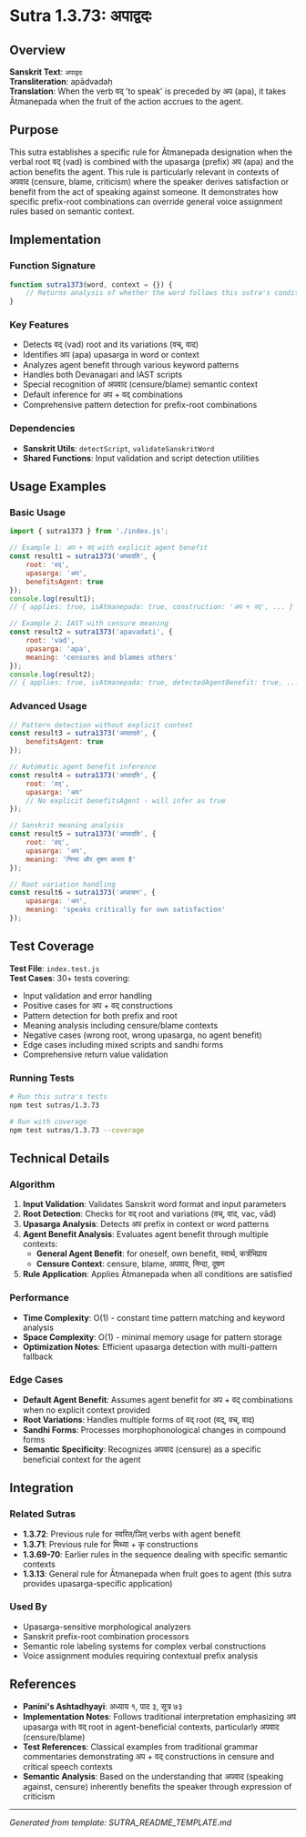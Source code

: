 # Sutra 1.3.73: अपाद्वदः

## Overview

**Sanskrit Text**: `अपाद्वदः`  
**Transliteration**: apādvadaḥ  
**Translation**: When the verb वद् 'to speak' is preceded by अप (apa), it takes Ātmanepada when the fruit of the action accrues to the agent.

## Purpose

This sutra establishes a specific rule for Ātmanepada designation when the verbal root वद् (vad) is combined with the upasarga (prefix) अप (apa) and the action benefits the agent. This rule is particularly relevant in contexts of अपवाद (censure, blame, criticism) where the speaker derives satisfaction or benefit from the act of speaking against someone. It demonstrates how specific prefix-root combinations can override general voice assignment rules based on semantic context.

## Implementation

### Function Signature
```javascript
function sutra1373(word, context = {}) {
    // Returns analysis of whether the word follows this sutra's conditions
}
```

### Key Features
- Detects वद् (vad) root and its variations (वच्, वाद)
- Identifies अप (apa) upasarga in word or context
- Analyzes agent benefit through various keyword patterns
- Handles both Devanagari and IAST scripts
- Special recognition of अपवाद (censure/blame) semantic context
- Default inference for अप + वद् combinations
- Comprehensive pattern detection for prefix-root combinations

### Dependencies
- **Sanskrit Utils**: `detectScript`, `validateSanskritWord`
- **Shared Functions**: Input validation and script detection utilities

## Usage Examples

### Basic Usage
```javascript
import { sutra1373 } from './index.js';

// Example 1: अप + वद् with explicit agent benefit
const result1 = sutra1373('अपवदति', {
    root: 'वद्',
    upasarga: 'अप',
    benefitsAgent: true
});
console.log(result1); 
// { applies: true, isAtmanepada: true, construction: 'अप + वद्', ... }

// Example 2: IAST with censure meaning
const result2 = sutra1373('apavadati', {
    root: 'vad',
    upasarga: 'apa',
    meaning: 'censures and blames others'
});
console.log(result2); 
// { applies: true, isAtmanepada: true, detectedAgentBenefit: true, ... }
```

### Advanced Usage
```javascript
// Pattern detection without explicit context
const result3 = sutra1373('अपवादते', {
    benefitsAgent: true
});

// Automatic agent benefit inference
const result4 = sutra1373('अपवदति', {
    root: 'वद्',
    upasarga: 'अप'
    // No explicit benefitsAgent - will infer as true
});

// Sanskrit meaning analysis
const result5 = sutra1373('अपवदति', {
    root: 'वद्',
    upasarga: 'अप',
    meaning: 'निन्दा और दूषण करता है'
});

// Root variation handling
const result6 = sutra1373('अपवचन', {
    upasarga: 'अप',
    meaning: 'speaks critically for own satisfaction'
});
```

## Test Coverage

**Test File**: `index.test.js`  
**Test Cases**: 30+ tests covering:
- Input validation and error handling
- Positive cases for अप + वद् constructions
- Pattern detection for both prefix and root
- Meaning analysis including censure/blame contexts
- Negative cases (wrong root, wrong upasarga, no agent benefit)
- Edge cases including mixed scripts and sandhi forms
- Comprehensive return value validation

### Running Tests
```bash
# Run this sutra's tests
npm test sutras/1.3.73

# Run with coverage
npm test sutras/1.3.73 --coverage
```

## Technical Details

### Algorithm
1. **Input Validation**: Validates Sanskrit word format and input parameters
2. **Root Detection**: Checks for वद् root and variations (वच्, वाद, vac, vād)
3. **Upasarga Analysis**: Detects अप prefix in context or word patterns
4. **Agent Benefit Analysis**: Evaluates agent benefit through multiple contexts:
   - **General Agent Benefit**: for oneself, own benefit, स्वार्थ, कर्त्रभिप्राय
   - **Censure Context**: censure, blame, अपवाद, निन्दा, दूषण
5. **Rule Application**: Applies Ātmanepada when all conditions are satisfied

### Performance
- **Time Complexity**: O(1) - constant time pattern matching and keyword analysis
- **Space Complexity**: O(1) - minimal memory usage for pattern storage
- **Optimization Notes**: Efficient upasarga detection with multi-pattern fallback

### Edge Cases
- **Default Agent Benefit**: Assumes agent benefit for अप + वद् combinations when no explicit context provided
- **Root Variations**: Handles multiple forms of वद् root (वद्, वच्, वाद)
- **Sandhi Forms**: Processes morphophonological changes in compound forms
- **Semantic Specificity**: Recognizes अपवाद (censure) as a specific beneficial context for the agent

## Integration

### Related Sutras
- **1.3.72**: Previous rule for स्वरित/ञित् verbs with agent benefit
- **1.3.71**: Previous rule for मिथ्या + कृ constructions
- **1.3.69-70**: Earlier rules in the sequence dealing with specific semantic contexts
- **1.3.13**: General rule for Ātmanepada when fruit goes to agent (this sutra provides upasarga-specific application)

### Used By
- Upasarga-sensitive morphological analyzers
- Sanskrit prefix-root combination processors
- Semantic role labeling systems for complex verbal constructions
- Voice assignment modules requiring contextual prefix analysis

## References

- **Panini's Ashtadhyayi**: अध्याय १, पाद ३, सूत्र ७३
- **Implementation Notes**: Follows traditional interpretation emphasizing अप upasarga with वद् root in agent-beneficial contexts, particularly अपवाद (censure/blame)
- **Test References**: Classical examples from traditional grammar commentaries demonstrating अप + वद् constructions in censure and critical speech contexts
- **Semantic Analysis**: Based on the understanding that अपवाद (speaking against, censure) inherently benefits the speaker through expression of criticism

---

*Generated from template: SUTRA_README_TEMPLATE.md*
